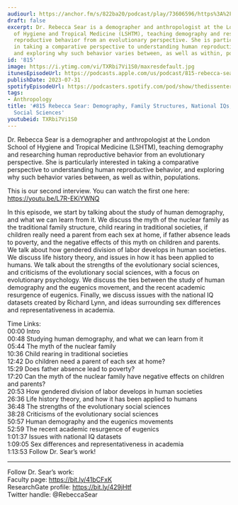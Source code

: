 ```yaml
---
audiourl: https://anchor.fm/s/822ba20/podcast/play/73606596/https%3A%2F%2Fd3ctxlq1ktw2nl.cloudfront.net%2Fstaging%2F2023-6-19%2F4619c15b-a8d7-a5fd-211a-237506a7f971.m4a
draft: false
excerpt: Dr. Rebecca Sear is a demographer and anthropologist at the London School
  of Hygiene and Tropical Medicine (LSHTM), teaching demography and researching human
  reproductive behavior from an evolutionary perspective. She is particularly interested
  in taking a comparative perspective to understanding human reproductive behavior,
  and exploring why such behavior varies between, as well as within, populations.
id: '815'
image: https://i.ytimg.com/vi/TXRbi7Vi1S0/maxresdefault.jpg
itunesEpisodeUrl: https://podcasts.apple.com/us/podcast/815-rebecca-sear-demography-family-structures-national/id1451347236?i=1000622960711&uo=4
publishDate: 2023-07-31
spotifyEpisodeUrl: https://podcasters.spotify.com/pod/show/thedissenter/episodes/815-Rebecca-Sear-Demography--Family-Structures--National-IQs--and-the-Evolutionary-Social-Sciences-e274q04
tags:
- Anthropology
title: '#815 Rebecca Sear: Demography, Family Structures, National IQs, and the Evolutionary
  Social Sciences'
youtubeid: TXRbi7Vi1S0
---
```

<div class="timelinks">

Dr. Rebecca Sear is a demographer and anthropologist at the London School of Hygiene and Tropical Medicine (LSHTM), teaching demography and researching human reproductive behavior from an evolutionary perspective. She is particularly interested in taking a comparative perspective to understanding human reproductive behavior, and exploring why such behavior varies between, as well as within, populations.

This is our second interview. You can watch the first one here: https://youtu.be/L7R-EKiYWNQ

In this episode, we start by talking about the study of human demography, and what we can learn from it. We discuss the myth of the nuclear family as the traditional family structure, child rearing in traditional societies, if children really need a parent from each sex at home, if father absence leads to poverty, and the negative effects of this myth on children and parents. We talk about how gendered division of labor develops in human societies. We discuss life history theory, and issues in how it has been applied to humans. We talk about the strengths of the evolutionary social sciences, and criticisms of the evolutionary social sciences, with a focus on evolutionary psychology. We discuss the ties between the study of human demography and the eugenics movement, and the recent academic resurgence of eugenics. Finally, we discuss issues with the national IQ datasets created by Richard Lynn, and ideas surrounding sex differences and representativeness in academia.

Time Links:  
<time>00:00</time> Intro  
<time>00:48</time> Studying human demography, and what we can learn from it  
<time>05:44</time> The myth of the nuclear family  
<time>10:36</time> Child rearing in traditional societies  
<time>12:42</time> Do children need a parent of each sex at home?  
<time>15:29</time> Does father absence lead to poverty?  
<time>17:20</time> Can the myth of the nuclear family have negative effects on children and parents?  
<time>20:53</time> How gendered division of labor develops in human societies  
<time>26:36</time> Life history theory, and how it has been applied to humans  
<time>36:48</time> The strengths of the evolutionary social sciences  
<time>38:28</time> Criticisms of the evolutionary social sciences  
<time>50:57</time> Human demography and the eugenics movements  
<time>52:59</time> The recent academic resurgence of eugenics  
<time>1:01:37</time> Issues with national IQ datasets  
<time>1:09:05</time> Sex differences and representativeness in academia  
<time>1:13:53</time> Follow Dr. Sear’s work!

---

Follow Dr. Sear’s work:  
Faculty page: https://bit.ly/41bCFxK  
ResearchGate profile: https://bit.ly/429jHtf  
Twitter handle: @RebeccaSear
</div>

